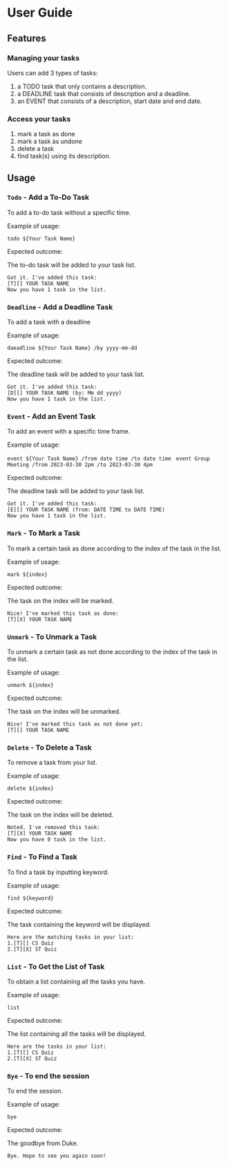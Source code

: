# User Guide

## Features 

### Managing your tasks

Users can add 3 types of tasks:
1. a TODO task that only contains a description.
2. a DEADLINE task that consists of description and a deadline.
3. an EVENT that consists of a description, start date and end date.

### Access your tasks
1. mark a task as done
2. mark a task as undone
3. delete a task
4. find task(s) using its description.

## Usage

### `Todo` - Add a To-Do Task

To add a to-do task without a specific time.

Example of usage: 

`todo ${Your Task Name}`

Expected outcome:

The to-do task will be added to your task list.

```
Got it. I've added this task:
[T][] YOUR TASK NAME
Now you have 1 task in the list.
```

### `Deadline` - Add a Deadline Task

To add a task with a deadline

Example of usage:

`daeadline ${Your Task Name} /by yyyy-mm-dd `

Expected outcome:

The deadline task will be added to your task list.

```
Got it. I've added this task:
[D][] YOUR TASK NAME (by: Mm dd yyyy)
Now you have 1 task in the list.
```

### `Event` - Add an Event Task

To add an event with a specific time frame.

Example of usage:

`event ${Your Task Name} /from date time /to date time `
`event Group Meeting /from 2023-03-30 2pm /to 2023-03-30 4pm `

Expected outcome:

The deadline task will be added to your task list.

```
Got it. I've added this task:
[E][] YOUR TASK NAME (from: DATE TIME to DATE TIME)
Now you have 1 task in the list.
```
### `Mark` - To Mark a Task

To mark a certain task as done according to the index of the task in the list.

Example of usage:

`mark ${index} `

Expected outcome:

The task on the index will be marked.

```
Nice! I've marked this task as done:
[T][X] YOUR TASK NAME
```

### `Unmark` - To Unmark a Task

To unmark a certain task as not done according to the index of the task in the list.

Example of usage:

`unmark ${index} `

Expected outcome:

The task on the index will be unmarked.

```
Nice! I've marked this task as not done yet:
[T][] YOUR TASK NAME
```

### `Delete` - To Delete a Task

To remove a task from your list.

Example of usage:

`delete ${index} `

Expected outcome:

The task on the index will be deleted.

```
Noted. I've removed this task:
[T][X] YOUR TASK NAME
Now you have 0 task in the list.
```
### `Find` - To Find a Task

To find a task by inputting keyword.

Example of usage:

`find ${keyword} `

Expected outcome:

The task containing the keyword will be displayed.

```
Here are the matching tasks in your list:
1.[T][] CS Quiz 
2.[T][X] ST Quiz
```

### `List` - To Get the List of Task

To obtain a list containing all the tasks you have.

Example of usage:

`list `

Expected outcome:

The list containing all the tasks will be displayed.

```
Here are the tasks in your list:
1.[T][] CS Quiz 
2.[T][X] ST Quiz
```

### `Bye` - To end the session

To end the session.

Example of usage:

`bye `

Expected outcome:

The goodbye from Duke.

```
Bye. Hope to see you again soon!
```